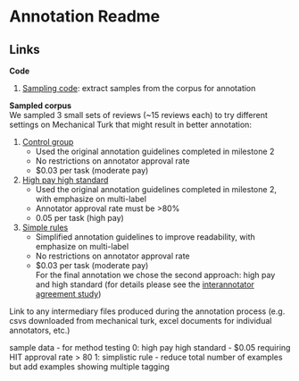 # Annotation Readme

## Links

**Code**
1. [Sampling code](): extract samples from the corpus for annotation

**Sampled corpus**</br>
We sampled 3 small sets of reviews (~15 reviews each) to try different settings on Mechanical Turk that might result in better annotation:
1. [Control group]()
    - Used the original annotation guidelines completed in milestone 2
    - No restrictions on annotator approval rate
    - \$0.03 per task (moderate pay)
2. [High pay high standard]()
    - Used the original annotation guidelines completed in milestone 2, with emphasize on multi-label
    - Annotator approval rate must be >80%
    - 0.05 per task (high pay)
3. [Simple rules]()
    - Simplified annotation guidelines to improve readability, with emphasize on multi-label
    - No restrictions on annotator approval rate
    - \$0.03 per task (moderate pay)</br>
For the final annotation we chose the second approach: high pay and high standard (for details please see the [interannotator agreement study]())

Link to any intermediary files produced during the annotation process (e.g. csvs downloaded from mechanical turk, excel documents for individual annotators, etc.)


sample data - for method testing
0: high pay high standard - \$0.05 requiring HIT approval rate > 80
1: simplistic rule - reduce total number of examples but add examples showing multiple tagging